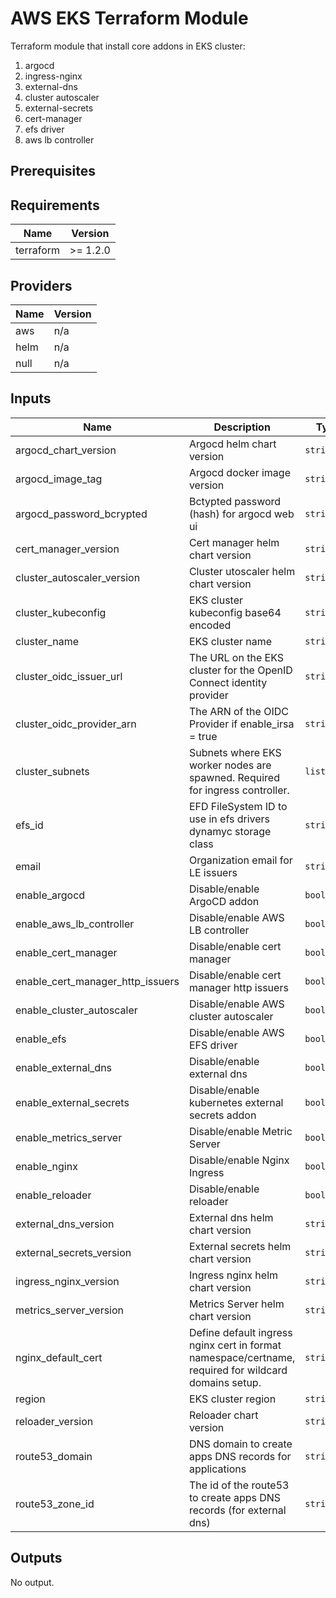 # AWS EKS Terraform Module

Terraform module that install core addons in EKS cluster:

1. argocd
2. ingress-nginx
3. external-dns
4. cluster autoscaler
6. external-secrets
7. cert-manager
8. efs driver
9. aws lb controller


## Prerequisites

<!-- BEGINNING OF PRE-COMMIT-TERRAFORM DOCS HOOK -->
## Requirements

| Name | Version |
|------|---------|
| terraform | >= 1.2.0 |

## Providers

| Name | Version |
|------|---------|
| aws | n/a |
| helm | n/a |
| null | n/a |

## Inputs

| Name | Description | Type | Default | Required |
|------|-------------|------|---------|:--------:|
| argocd\_chart\_version | Argocd helm chart version | `string` | `"3.29.5"` | no |
| argocd\_image\_tag | Argocd docker image version | `string` | `"v2.2.2"` | no |
| argocd\_password\_bcrypted | Bctypted password (hash) for argocd web ui | `string` | `""` | no |
| cert\_manager\_version | Cert manager helm chart version | `string` | `"v1.5.4"` | no |
| cluster\_autoscaler\_version | Cluster utoscaler helm chart version | `string` | `"9.27.0"` | no |
| cluster\_kubeconfig | EKS cluster kubeconfig base64 encoded | `string` | n/a | yes |
| cluster\_name | EKS cluster name | `string` | n/a | yes |
| cluster\_oidc\_issuer\_url | The URL on the EKS cluster for the OpenID Connect identity provider | `string` | n/a | yes |
| cluster\_oidc\_provider\_arn | The ARN of the OIDC Provider if enable\_irsa = true | `string` | n/a | yes |
| cluster\_subnets | Subnets where EKS worker nodes are spawned. Required for ingress controller. | `list(any)` | `[]` | no |
| efs\_id | EFD FileSystem ID to use in efs drivers dynamyc storage class | `string` | `""` | no |
| email | Organization email for LE issuers | `string` | `""` | no |
| enable\_argocd | Disable/enable ArgoCD addon | `bool` | `false` | no |
| enable\_aws\_lb\_controller | Disable/enable AWS LB controller | `bool` | `true` | no |
| enable\_cert\_manager | Disable/enable cert manager | `bool` | `false` | no |
| enable\_cert\_manager\_http\_issuers | Disable/enable cert manager http issuers | `bool` | `false` | no |
| enable\_cluster\_autoscaler | Disable/enable AWS cluster autoscaler | `bool` | `true` | no |
| enable\_efs | Disable/enable AWS EFS driver | `bool` | `false` | no |
| enable\_external\_dns | Disable/enable external dns | `bool` | `true` | no |
| enable\_external\_secrets | Disable/enable kubernetes external secrets addon | `bool` | `false` | no |
| enable\_metrics\_server | Disable/enable Metric Server | `bool` | `false` | no |
| enable\_nginx | Disable/enable Nginx Ingress | `bool` | `false` | no |
| enable\_reloader | Disable/enable reloader | `bool` | `false` | no |
| external\_dns\_version | External dns helm chart version | `string` | `"6.5.6"` | no |
| external\_secrets\_version | External secrets helm chart version | `string` | `"0.7.2"` | no |
| ingress\_nginx\_version | Ingress nginx helm chart version | `string` | `"4.2.5"` | no |
| metrics\_server\_version | Metrics Server helm chart version | `string` | `"6.0.8"` | no |
| nginx\_default\_cert | Define default ingress nginx cert in format namespace/certname, required for wildcard domains setup. | `string` | `"ingress-nginx/default"` | no |
| region | EKS cluster region | `string` | n/a | yes |
| reloader\_version | Reloader chart version | `string` | `"v0.0.118"` | no |
| route53\_domain | DNS domain to create apps DNS records for applications | `string` | n/a | yes |
| route53\_zone\_id | The id of the route53 to create apps DNS records (for external dns) | `string` | n/a | yes |

## Outputs

No output.

<!-- END OF PRE-COMMIT-TERRAFORM DOCS HOOK -->
